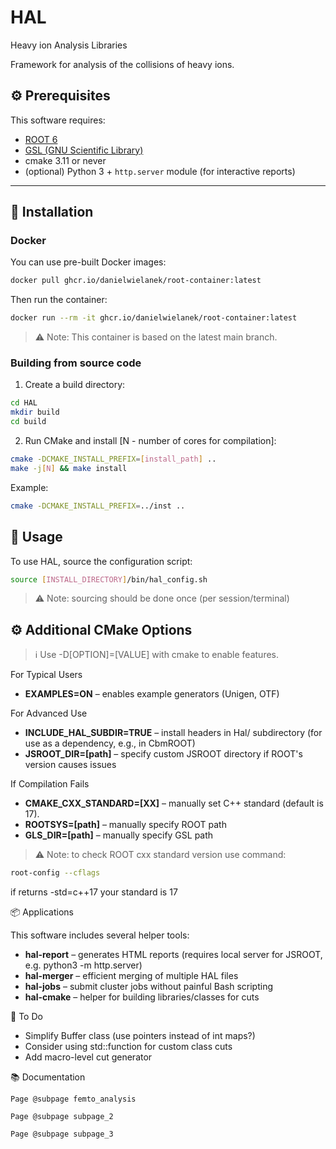 # HAL
Heavy ion Analysis Libraries

Framework for analysis of the collisions of heavy ions. 

## ⚙️ Prerequisites
This software requires:
 
- [ROOT 6](https://root.cern/)
- [GSL (GNU Scientific Library)](https://www.gnu.org/software/gsl/)
- cmake 3.11 or never
- (optional) Python 3 + `http.server` module (for interactive reports)
 
---

## 🐳 Installation

### Docker

You can use pre-built Docker images:

```bash
docker pull ghcr.io/danielwielanek/root-container:latest
```

Then run the container:

```bash
docker run --rm -it ghcr.io/danielwielanek/root-container:latest
```

> ⚠️ Note: This container is based on the latest main branch.

### Building from source code

1. Create a build directory:

```bash
cd HAL
mkdir build
cd build
```

2. Run CMake and install [N - number of cores for compilation]:

```bash
cmake -DCMAKE_INSTALL_PREFIX=[install_path] ..
make -j[N] && make install
```

Example:

```bash
cmake -DCMAKE_INSTALL_PREFIX=../inst ..
```

## 🚀 Usage

To use HAL, source the configuration script:

```bash
source [INSTALL_DIRECTORY]/bin/hal_config.sh
```

> ⚠️ Note: sourcing should be done once (per session/terminal)


## ⚙️ Additional CMake Options

> ℹ️ Use -D[OPTION]=[VALUE] with cmake to enable features.

For Typical Users
 * **EXAMPLES=ON** – enables example generators (Unigen, OTF)

For Advanced Use
 * **INCLUDE_HAL_SUBDIR=TRUE** – install headers in Hal/ subdirectory (for use as a dependency, e.g., in CbmROOT)
 * **JSROOT_DIR=[path]** – specify custom JSROOT directory if ROOT's version causes issues

If Compilation Fails
 * **CMAKE_CXX_STANDARD=[XX]** – manually set C++ standard (default is 17).
 * **ROOTSYS=[path]** – manually specify ROOT path
 * **GLS_DIR=[path]** – manually specify GSL path

>   ⚠️ Note: to check ROOT cxx standard version use command:

```bash
root-config --cflags
```

if returns -std=c++17 your standard is 17

📦 Applications

This software includes several helper tools:

 * **hal-report** – generates HTML reports (requires local server for JSROOT, e.g. python3 -m http.server)
 * **hal-merger** – efficient merging of multiple HAL files
 * **hal-jobs** – submit cluster jobs without painful Bash scripting
 * **hal-cmake** – helper for building libraries/classes for cuts

📝 To Do
   * Simplify Buffer class (use pointers instead of int maps?)
   * Consider using std::function for custom class cuts
   * Add macro-level cut generator

📚 Documentation

    Page @subpage femto_analysis

    Page @subpage subpage_2

    Page @subpage subpage_3
